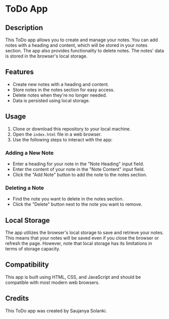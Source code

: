# ToDo App

## Description
This ToDo app allows you to create and manage your notes. You can add notes with a heading and content, which will be stored in your notes section. The app also provides functionality to delete notes. The notes' data is stored in the browser's local storage.

## Features
- Create new notes with a heading and content.
- Store notes in the notes section for easy access.
- Delete notes when they're no longer needed.
- Data is persisted using local storage.

## Usage
1. Clone or download this repository to your local machine.
2. Open the `index.html` file in a web browser.
3. Use the following steps to interact with the app:

### Adding a New Note
- Enter a heading for your note in the "Note Heading" input field.
- Enter the content of your note in the "Note Content" input field.
- Click the "Add Note" button to add the note to the notes section.

### Deleting a Note
- Find the note you want to delete in the notes section.
- Click the "Delete" button next to the note you want to remove.

## Local Storage
The app utilizes the browser's local storage to save and retrieve your notes. This means that your notes will be saved even if you close the browser or refresh the page. However, note that local storage has its limitations in terms of storage capacity.

## Compatibility
This app is built using HTML, CSS, and JavaScript and should be compatible with most modern web browsers.

## Credits
This ToDo app was created by Saujanya Solanki.

